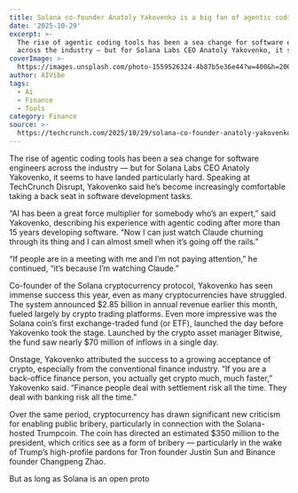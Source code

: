 ```yaml
---
title: Solana co-founder Anatoly Yakovenko is a big fan of agentic coding
date: '2025-10-29'
excerpt: >-
  The rise of agentic coding tools has been a sea change for software engineers
  across the industry — but for Solana Labs CEO Anatoly Yakovenko, it seem...
coverImage: >-
  https://images.unsplash.com/photo-1559526324-4b87b5e36e44?w=400&h=200&fit=crop&auto=format
author: AIVibe
tags:
  - Ai
  - Finance
  - Tools
category: Finance
source: >-
  https://techcrunch.com/2025/10/29/solana-co-founder-anatoly-yakovenko-is-a-big-fan-of-agentic-coding/
---
```

The rise of agentic coding tools has been a sea change for software engineers across the industry — but for Solana Labs CEO Anatoly Yakovenko, it seems to have landed particularly hard. Speaking at TechCrunch Disrupt, Yakovenko said he’s become increasingly comfortable taking a back seat in software development tasks.

“AI has been a great force multiplier for somebody who’s an expert,” said Yakovenko, describing his experience with agentic coding after more than 15 years developing software. “Now I can just watch Claude churning through its thing and I can almost smell when it’s going off the rails.”


	
	




	
	



“If people are in a meeting with me and I’m not paying attention,” he continued, “it’s because I’m watching Claude.”

Co-founder of the Solana cryptocurrency protocol, Yakovenko has seen immense success this year, even as many cryptocurrencies have struggled. The system announced $2.85 billion in annual revenue earlier this month, fueled largely by crypto trading platforms. Even more impressive was the Solana coin’s first exchange-traded fund (or ETF), launched the day before Yakovenko took the stage. Launched by the crypto asset manager Bitwise, the fund saw nearly $70 million of inflows in a single day.

Onstage, Yakovenko attributed the success to a growing acceptance of crypto, especially from the conventional finance industry. “If you are a back-office finance person, you actually get crypto much, much faster,” Yakovenko said. “Finance people deal with settlement risk all the time. They deal with banking risk all the time.”

Over the same period, cryptocurrency has drawn significant new criticism for enabling public bribery, particularly in connection with the Solana-hosted Trumpcoin. The coin has directed an estimated $350 million to the president, which critics see as a form of bribery — particularly in the wake of Trump’s high-profile pardons for Tron founder Justin Sun and Binance founder Changpeng Zhao.

But as long as Solana is an open proto
